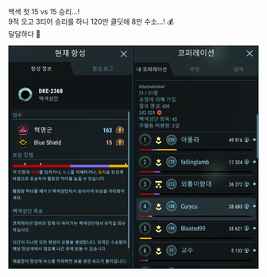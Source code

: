 백색 첫 15 vs 15 승리...!  
9적 오고 3티어 승리를 하니 120만 클딧에 8만 수소...! :moneybag:  
달달하다 :honey_pot:  

![](../assets/20210518_First_WS_15_vs_15_Win.png)   
